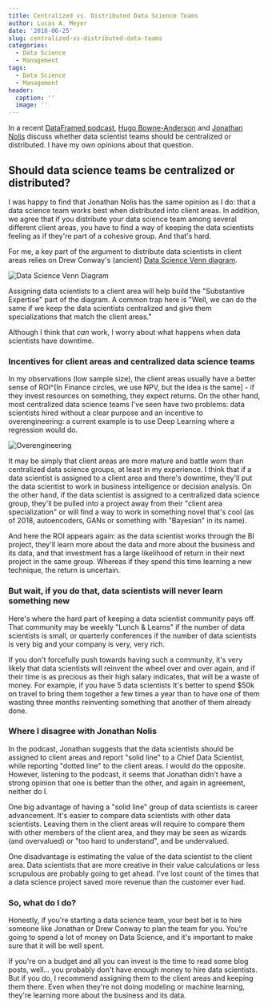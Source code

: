 ```yaml
---
title: Centralized vs. Distributed Data Science Teams
author: Lucas A. Meyer
date: '2018-06-25'
slug: centralized-vs-distributed-data-teams
categories:
  - Data Science
  - Management
tags:
  - Data Science
  - Management
header:
  caption: ''
  image: ''
---
```


In a recent [DataFramed podcast](https://www.datacamp.com/community/podcast/organizing-data-science-teams), [Hugo Bowne-Anderson](https://github.com/hugobowne) and 
[Jonathan Nolis](https://github.com/jnolis) discuss whether data scientist teams should be centralized or distributed. I have my own opinions about that question.

## Should data science teams be centralized or distributed?
 
I was happy to find that Jonathan Nolis has the same opinion as I do: that a data science team works best when distributed into client areas. In addition, we agree that if you distribute your data science team among several different client areas, you have to find a way of keeping the data scientists feeling as if they're part of a cohesive group. And that's hard.

For me, a key part of the argument to distribute data scientists in client areas relies on Drew Conway's (ancient) [Data Science Venn diagram](http://drewconway.com/zia/2013/3/26/the-data-science-venn-diagram).

![Data Science Venn Diagram](https://static1.squarespace.com/static/5150aec6e4b0e340ec52710a/t/51525c33e4b0b3e0d10f77ab/1364352052403/Data_Science_VD.png?format=750w)

Assigning data scientists to a client area will help build the "Substantive Expertise" part of the diagram. A common trap here is "Well, we can do the same if we keep the data scientists centralized and give them specializations that match the client areas." 

Although I think that _can_ work, I worry about what happens when data scientists have downtime.

### Incentives for client areas and centralized data science teams

In my observations (low sample size), the client areas usually have a better sense of ROI^[In Finance circles, we use NPV, but the idea is the same] - if they invest resources on something, they expect returns. On the other hand, most centralized data science teams I've seen have two problems: data scientists hired without a clear purpose and an incentive to overengineering: a current example is to use Deep Learning where a regression would do.

![Overengineering](https://cdn-images-1.medium.com/max/2000/1*YfxWi5QZkShNHS0XLuKlMQ.png)

It may be simply that client areas are more mature and battle worn than centralized data science groups, at least in my experience. I think that if a data scientist is assigned to a client area and there's downtime, they'll put the data scientist to work in business intelligence or decision analysis. On the other hand, if the data scientist is assigned to a centralized data science group, they'll be pulled into a project away from their "client area specialization" or will find a way to work in something novel that's cool (as of 2018, autoencoders, GANs or something with "Bayesian" in its name). 

And here the ROI appears again: as the data scientist works through the BI project, they'll learn more about the data and more about the business and its data, and that investment has a large likelihood of return in their next project in the same group. Whereas if they spend this time learning a new technique, the return is uncertain.

### But wait, if you do that, data scientists will never learn something new

Here's where the hard part of keeping a data scientist community pays off. That community may be weekly "Lunch & Learns" if the number of data scientists is small, or quarterly conferences if the number of data scientists is very big and your company is very, very rich.

If you don't forcefully push towards having such a community, it's very likely that data scientists will reinvent the wheel over and over again, and if their time is as precious as their high salary indicates, that will be a waste of money. For example, if you have 5 data scientists It's better to spend $50k on travel to bring them together a few times a year than to have one of them wasting three months reinventing something that another of them already done.

### Where I disagree with Jonathan Nolis

In the podcast, Jonathan suggests that the data scientists should be assigned to client areas and report "solid line" to a Chief Data Scientist, while reporting "dotted line" to the client areas. I would do the opposite. However, listening to the podcast, it seems that Jonathan didn't have a strong opinion that one is better than the other, and again in agreement, neither do I.

One big advantage of having a "solid line" group of data scientists is career advancement. It's easier to compare data scientists with other data scientists. Leaving them in the client areas will require to compare them with other members of the client area, and they may be seen as wizards (and overvalued) or "too hard to understand", and be undervalued. 

One disadvantage is estimating the value of the data scientist to the client area. Data scientists that are more creative in their value calculations or less scrupulous are probably going to get ahead. I've lost count of the times that a data science project saved more revenue than the customer ever had.

### So, what do I do?

Honestly, if you're starting a data science team, your best bet is to hire someone like Jonathan or Drew Conway to plan the team for you. You're going to spend a lot of money on Data Science, and it's important to make sure that it will be well spent.

If you're on a budget and all you can invest is the time to read some blog posts, well... you probably don't have enough money to hire data scientists. But if you do, I recommend assigning them to the client areas and keeping them there. Even when they're not doing modeling or machine learning, they're learning more about the business and its data.
